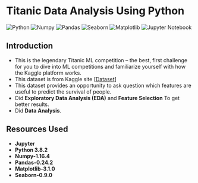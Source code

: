 # Titanic Data Analysis Using Python

![Python](https://img.shields.io/badge/Python-3.8.2-blueviolet)
![Numpy](https://img.shields.io/badge/Numpy-1.16.4-red)
![Pandas](https://img.shields.io/badge/Pandas-0.24.2-green)
![Seaborn](https://img.shields.io/badge/Seaborn-0.9.0-fcba03)
![Matplotlib](https://img.shields.io/badge/Matplotlib-3.1.0-blue)
![Jupyter Notebook](https://img.shields.io/badge/Jupyter-Notebook-darkorange)

## Introduction
* This is the legendary Titanic ML competition – the best, first challenge for you to dive into ML competitions and familiarize yourself with how the Kaggle platform works.
* This dataset is from Kaggle site [[Dataset](https://www.kaggle.com/c/titanic)]
* This dataset provides an opportunity to ask question which features are useful to predict the survival of people. 
* Did **Exploratory Data Analysis (EDA)** and **Feature Selection** To get better results.
* Did **Data Analysis**.


## Resources Used
* **Jupyter**
* **Python 3.8.2**
* **Numpy-1.16.4**
* **Pandas-0.24.2**
* **Matplotlib-3.1.0**
* **Seaborn-0.9.0**
